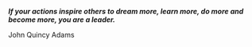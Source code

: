 _**If your actions inspire others to dream more, learn more, do more and become more, you are a leader.**_

John Quincy Adams